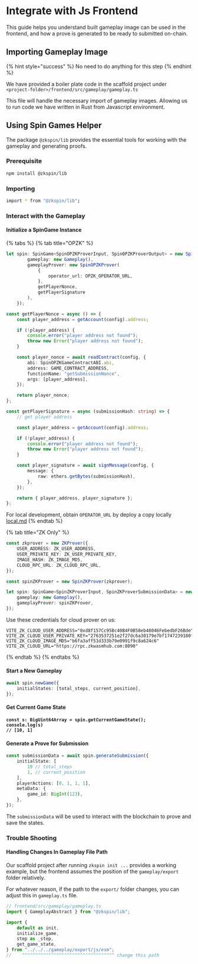 # Integrate with Js Frontend

This guide helps you understand built gameplay image can be used in the frontend, and how a prove is generated to be ready to submitted on-chain.

## Importing Gameplay Image

{% hint style="success" %}
No need to do anything for this step
{% endhint %}

We have provided a boiler plate code in the scaffold project under `<project-folder>/frontend/src/gameplay/gameplay.ts`

This file will handle the necessary import of gameplay images. Allowing us to run code we have written in Rust from Javascript environment.&#x20;



## Using Spin Games Helper

The package `@zkspin/lib` provides the essential tools for working with the gameplay and generating proofs.

### Prerequisite

```bash
npm install @zkspin/lib
```

### Importing

```bash
import * from "@zkspin/lib";
```

### Interact with the Gameplay

#### Initialize a SpinGame Instance

{% tabs %}
{% tab title="OPZK" %}
```typescript
let spin: SpinGame<SpinOPZKProverInput, SpinOPZKProverOutput> = new SpinGame({
        gameplay: new Gameplay(),
        gameplayProver: new SpinOPZKProver(
            {
                operator_url: OPZK_OPERATOR_URL,
            },
            getPlayerNonce,
            getPlayerSignature
        ),
    });

const getPlayerNonce = async () => {
    const player_address = getAccount(config).address;

    if (!player_address) {
        console.error("player address not found");
        throw new Error("player address not found");
    }

    const player_nonce = await readContract(config, {
        abi: SpinOPZKGameContractABI.abi,
        address: GAME_CONTRACT_ADDRESS,
        functionName: "getSubmissionNonce",
        args: [player_address],
    });

    return player_nonce;
};

const getPlayerSignature = async (submissionHash: string) => {
    // get player address

    const player_address = getAccount(config).address;

    if (!player_address) {
        console.error("player address not found");
        throw new Error("player address not found");
    }

    const player_signature = await signMessage(config, {
        message: {
            raw: ethers.getBytes(submissionHash),
        },
    });

    return { player_address, player_signature };
};

```

For local development, obtain `OPERATOR_URL` by deploy a copy locally [local.md](../opzk-deployment/local.md "mention")
{% endtab %}

{% tab title="ZK Only" %}
```typescript
const zkprover = new ZKProver({
    USER_ADDRESS: ZK_USER_ADDRESS,
    USER_PRIVATE_KEY: ZK_USER_PRIVATE_KEY,
    IMAGE_HASH: ZK_IMAGE_MD5,
    CLOUD_RPC_URL: ZK_CLOUD_RPC_URL,
});

const spinZKProver = new SpinZKProver(zkprover);

let spin: SpinGame<SpinZKProverInput, SpinZKProverSubmissionData> = new SpinGame({
    gameplay: new Gameplay(),
    gameplayProver: spinZKProver,
});
```

Use these credentials for cloud prover on us:

```properties
VITE_ZK_CLOUD_USER_ADDRESS="0xd8f157Cc95Bc40B4F0B58eb48046FebedbF26Bde"
VITE_ZK_CLOUD_USER_PRIVATE_KEY="2763537251e2f27dc6a30179e7bf1747239180f45b92db059456b7da8194995a"
VITE_ZK_CLOUD_IMAGE_MD5="b6fa3aff51d333b79e0991f9c8a624c6"
VITE_ZK_CLOUD_URL="https://rpc.zkwasmhub.com:8090"
```
{% endtab %}
{% endtabs %}

#### Start a New Gameplay

```typescript
await spin.newGame({
    initialStates: [total_steps, current_position],
});
```

#### Get Current Game State

<pre class="language-typescript"><code class="lang-typescript"><strong>const s: BigUint64Array = spin.getCurrentGameState();
</strong><strong>console.log(s)
</strong><strong>// [10, 1]
</strong></code></pre>

#### Generate a Prove for Submission

```typescript
const submissionData = await spin.generateSubmission({
    initialState: [
        10 // total_steps
        1, // current_position
    ],
    playerActions: [0, 1, 1, 1], 
    metaData: {
        game_id: BigInt(123),
    },
});
```

The `submissionData` will be used to interact with the blockchain to prove and save the states.



### Trouble Shooting

#### Handling Changes In Gameplay File Path

Our scaffold project after running `zkspin init ...` provides a working example, but the frontend assumes the position of the `gameplay/export` folder relatively.

For whatever reason, if the path to the `export/` folder changes, you can adjust this in `gameplay.ts` file.

```typescript
// frontend/src/gameplay/gameplay.ts
import { GameplayAbstract } from "@zkspin/lib";

import {
    default as init,
    initialize_game,
    step as _step,
    get_game_state,
} from "../../../gameplay/export/js/esm";
//    ^^^^^^^^^^^^^^^^^^^^^^^^^^^^^^^^^^^ change this path
```

